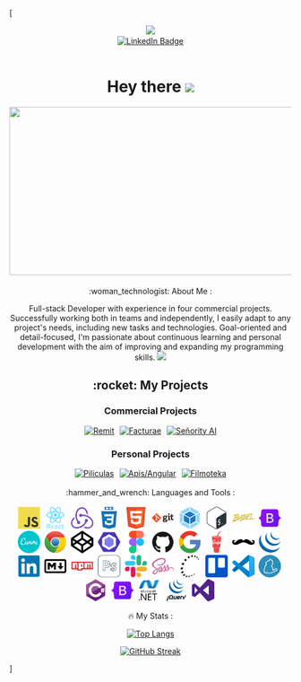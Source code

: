[
 <div id="header" align="center">
  <img src="https://media.giphy.com/media/TCBJw2ZLdeOg2bDyLh/giphy.gif" width="100"/>
</div>
<div id="badges" align="center">
  <a href="https://www.linkedin.com/in/anna-melya/" >
    <img src="https://img.shields.io/badge/LinkedIn-blue?style=for-the-badge&logo=linkedin&logoColor=white" alt="LinkedIn Badge"/>
  </a>
</div>
<div id="badges" align="center">
<img src="https://komarev.com/ghpvc/?username=annamelya2021&style=flat-square&color=blue" alt=""/>
</div>
<div align="center">
 <h1>
  Hey there
  <img src="https://media.giphy.com/media/hvRJCLFzcasrR4ia7z/giphy.gif" width="30px"/>
</h1>
  <img src="https://media.giphy.com/media/L8K62iTDkzGX6/giphy.gif" width="600" height="300"/>
</div>
<br/>
<div align="center">
 :woman_technologist: About Me : 
  <p>Full-stack Developer with experience in four commercial projects. Successfully working both in teams and independently, I easily adapt to any project's needs, including new tasks and technologies. Goal-oriented and detail-focused, I'm passionate about continuous learning and personal development with the aim of improving and expanding my programming skills.
<img src="https://media.giphy.com/media/WUlplcMpOCEmTGBtBW/giphy.gif" width="30">
</div>


<div align="center">
  <h2>:rocket: My Projects</h2>
  

  <h3>Commercial Projects</h3>
  <div style="display: flex; flex-wrap: wrap; justify-content: center; gap: 10px; margin-bottom: 20px;">
    <a href="https://remit.es">
      <img src="https://img.shields.io/badge/REMIT-SMS/Email_Platform-2ea44f?style=for-the-badge&logo=microsoft-teams&logoColor=white" alt="Remit"/>
    </a>
    <a href="https://fakturae.com">
      <img src="https://img.shields.io/badge/FACTURAE-Invoicing_System-0078d7?style=for-the-badge&logo=microsoft-excel&logoColor=white" alt="Facturae"/>
    </a>
    <a href="https://es.linkedin.com/company/seniorityai">
      <img src="https://img.shields.io/badge/SENIORITY_AI-Silver_Economy-ff0084?style=for-the-badge&logo=ai&logoColor=white" alt="Señority AI"/>
    </a>
  </div>
  

  <h3>Personal Projects</h3>
  <div style="display: flex; flex-wrap: wrap; justify-content: center; gap: 10px;">
    <a href="https://annamelya2021.github.io/">
      <img src="https://img.shields.io/badge/Peli-Portfolio-FF9E0F?style=for-the-badge&logo=google-chrome&logoColor=white" alt="Piliculas"/>
    </a>
    <a href="https://back-umber-two.vercel.app/auth/login">
      <img src="https://img.shields.io/badge/App-00C4FF?style=for-the-badge&logo=netlify&logoColor=white" alt="Apis/Angular"/>
    </a>
    <a href="https://vladimir-plotnikov.github.io/nezlamniPRJ/">
      <img src="https://img.shields.io/badge/Filmoteka-Movie_App-9CF?style=for-the-badge&logo=the-movies&logoColor=black" alt="Filmoteka"/>
    </a>
  </div>
</div>

<br/>


 
<div align="center">
 :hammer_and_wrench: Languages and Tools :
  <br/>
  <br/>
  <img src="https://github.com/devicons/devicon/blob/master/icons/javascript/javascript-original.svg" title="JavaScript" alt="JavaScript" width="40" height="40"/>&nbsp;
  <img src="https://github.com/devicons/devicon/blob/master/icons/react/react-original-wordmark.svg" title="React" alt="React" width="40" height="40"/>&nbsp;
  <img src="https://github.com/devicons/devicon/blob/master/icons/redux/redux-original.svg" title="Redux" alt="Redux " width="40" height="40"/>&nbsp;
  <img src="https://github.com/devicons/devicon/blob/master/icons/css3/css3-plain-wordmark.svg"  title="CSS3" alt="CSS" width="40" height="40"/>&nbsp;
  <img src="https://github.com/devicons/devicon/blob/master/icons/html5/html5-original.svg" title="HTML5" alt="HTML" width="40" height="40"/>&nbsp;
  <img src="https://github.com/devicons/devicon/blob/master/icons/git/git-original-wordmark.svg" title="Git" **alt="Git" width="40" height="40"/>&nbsp;
 <img src="https://github.com/devicons/devicon/blob/master/icons/webpack/webpack-original.svg" title="WebPack" **alt="WebPack" width="40" height="40"/>&nbsp;
  <img src="https://github.com/devicons/devicon/blob/master/icons/bash/bash-original.svg" title="Bash" **alt="Bash" width="40" height="40"/>&nbsp;
   <img src="https://github.com/devicons/devicon/blob/master/icons/babel/babel-original.svg" title="Babel" **alt="Babel" width="40" height="40"/>&nbsp;
  <img src="https://github.com/devicons/devicon/blob/master/icons/bootstrap/bootstrap-original.svg" title="BootStrap" **alt="BootStrap" width="40" height="40"/>&nbsp;
  <img src="https://github.com/devicons/devicon/blob/master/icons/canva/canva-original.svg" title="Canva" **alt="Canva" width="40" height="40"/>&nbsp;
   <img src="https://github.com/devicons/devicon/blob/master/icons/chrome/chrome-original.svg" title="Chrome" **alt="Chrome" width="40" height="40"/>&nbsp;
    <img src="https://github.com/devicons/devicon/blob/master/icons/codepen/codepen-original.svg" title="Codepen" **alt="Codepen" width="40" height="40"/>&nbsp;
     <img src="https://github.com/devicons/devicon/blob/master/icons/eslint/eslint-original.svg" title="EsLint" **alt="EsLint" width="40" height="40"/>&nbsp;
  <img src="https://github.com/devicons/devicon/blob/master/icons/figma/figma-original.svg" title="Figma" **alt="Figma" width="40" height="40"/>&nbsp;
  <img src="https://github.com/devicons/devicon/blob/master/icons/github/github-original.svg" title="GitHub" **alt="GitHub" width="40" height="40"/>&nbsp;
  <img src="https://github.com/devicons/devicon/blob/master/icons/google/google-original.svg" title="Google" **alt="Google" width="40" height="40"/>&nbsp;
   <img src="https://github.com/devicons/devicon/blob/master/icons/gulp/gulp-plain.svg" title="Gulp" **alt="Gulp" width="40" height="40"/>&nbsp;
   <img src="https://github.com/devicons/devicon/blob/master/icons/handlebars/handlebars-original.svg" title="Handlebars" **alt="Handlebars" width="40" height="40"/>&nbsp;
  <img src="https://github.com/devicons/devicon/blob/master/icons/jquery/jquery-original.svg" title="JQuery" **alt="JQuery" width="40" height="40"/>&nbsp;
  <img src="https://github.com/devicons/devicon/blob/master/icons/linkedin/linkedin-original.svg" title="Linkedin" **alt="Linkedin" width="40" height="40"/>&nbsp;
   <img src="https://github.com/devicons/devicon/blob/master/icons/markdown/markdown-original.svg" title="Markdown" **alt="Markdown" width="40" height="40"/>&nbsp;
    <img src="https://github.com/devicons/devicon/blob/master/icons/npm/npm-original-wordmark.svg" title="npm" **alt="npm" width="40" height="40"/>&nbsp;
     <img src="https://github.com/devicons/devicon/blob/master/icons/photoshop/photoshop-line.svg" title="photoshop" **alt="photoshop" width="40" height="40"/>&nbsp;
  <img src="https://github.com/devicons/devicon/blob/master/icons/slack/slack-original.svg" title="slack" **alt="slack" width="40" height="40"/>&nbsp;
  <img src="https://github.com/devicons/devicon/blob/master/icons/sass/sass-original.svg" title="sass" **alt="sass" width="40" height="40"/>&nbsp;
  <img src="https://github.com/devicons/devicon/blob/master/icons/ssh/ssh-original.svg" title="ssh" **alt="ssh" width="40" height="40"/>&nbsp;
    <img src="https://github.com/devicons/devicon/blob/master/icons/trello/trello-plain.svg" title="trello" **alt="trello" width="40" height="40"/>&nbsp;
    <img src="https://github.com/devicons/devicon/blob/master/icons/vscode/vscode-original.svg" title="vscode" **alt="vscode" width="40" height="40"/>&nbsp;
     <img src="https://github.com/devicons/devicon/blob/master/icons/yarn/yarn-original.svg" title="yarn" **alt="yarn" width="40" height="40"/>&nbsp;
   <img src="https://github.com/devicons/devicon/blob/master/icons/csharp/csharp-original.svg" title="csharp" **alt="csharp" width="40" height="40"/>&nbsp;
 <img src="https://github.com/devicons/devicon/blob/master/icons/bootstrap/bootstrap-original.svg" title="bootstrap" **alt="bootstrap" width="40" height="40"/>&nbsp;
         <img src="https://github.com/devicons/devicon/blob/master/icons/dot-net/dot-net-original-wordmark.svg" title="dot-net" **alt="dot-net" width="40" height="40"/>&nbsp;
            <img src="https://github.com/devicons/devicon/blob/master/icons/jquery/jquery-original-wordmark.svg" title="jquery" **alt="jquery" width="40" height="40"/>&nbsp;
     <img src="https://github.com/devicons/devicon/blob/master/icons/visualstudio/visualstudio-plain.svg" title="visualstudio" **alt="visualstudio" width="40" height="40"/>&nbsp;
                       
                        




 
</div>



  <div  align="center">
 
   
:fire: My Stats : 
 
 [![Top Langs](https://github-readme-stats.vercel.app/api/top-langs/?username=annamelya2021&layout=compact&theme=vision-friendly-dark)](https://github.com/anuraghazra/github-readme-stats)
 

 
 [![GitHub Streak](http://github-readme-streak-stats.herokuapp.com?user=annamelya2021&theme=neon-dark)](https://git.io/streak-stats)
 
 
   
</div>
]
